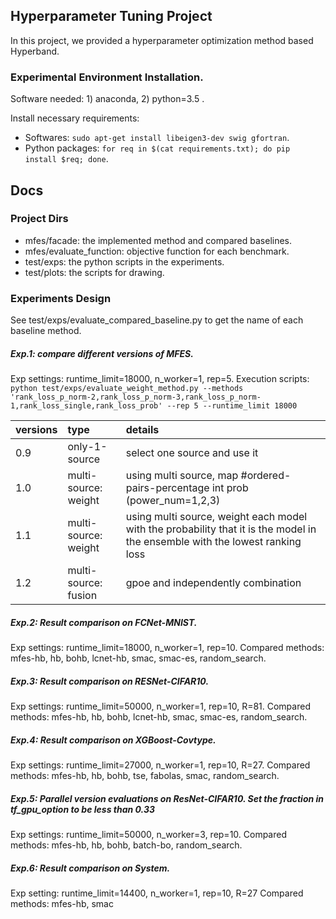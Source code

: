 ## Hyperparameter Tuning Project
In this project, we provided a hyperparameter optimization method based Hyperband.

### Experimental Environment Installation.
Software needed: 1) anaconda, 2) python=3.5 .

Install necessary requirements:
- Softwares: `sudo apt-get install libeigen3-dev swig gfortran`.
- Python packages: `for req in $(cat requirements.txt); do pip install $req; done`.

## Docs
### Project Dirs
- mfes/facade: the implemented method and compared baselines.
- mfes/evaluate_function: objective function for each benchmark.
- test/exps: the python scripts in the experiments.
- test/plots: the scripts for drawing.

### Experiments Design
See test/exps/evaluate_compared_baseline.py to get the name of each baseline method.

##### Exp.1: compare different versions of MFES.
Exp settings: runtime_limit=18000, n_worker=1, rep=5.
Execution scripts: `python test/exps/evaluate_weight_method.py --methods 'rank_loss_p_norm-2,rank_loss_p_norm-3,rank_loss_p_norm-1,rank_loss_single,rank_loss_prob' --rep 5 --runtime_limit 18000`

| versions | type | details |
| :-----| :---- | :---- |
| 0.9 | only-1-source | select one source and use it |
| 1.0 | multi-source: weight | using multi source, map #ordered-pairs-percentage int prob (power_num=1,2,3) |
| 1.1 | multi-source: weight | using multi source, weight each model with the probability that it is the model in the ensemble with the lowest ranking loss |
| 1.2 | multi-source: fusion | gpoe and independently combination |


##### Exp.2: Result comparison on FCNet-MNIST.
Exp settings: runtime_limit=18000, n_worker=1, rep=10.
Compared methods: mfes-hb, hb, bohb, lcnet-hb, smac, smac-es, random_search.


##### Exp.3: Result comparison on RESNet-CIFAR10.
Exp settings: runtime_limit=50000, n_worker=1, rep=10, R=81.
Compared methods: mfes-hb, hb, bohb, lcnet-hb, smac, smac-es, random_search.

##### Exp.4: Result comparison on XGBoost-Covtype.
Exp settings: runtime_limit=27000, n_worker=1, rep=10, R=27.
Compared methods: mfes-hb, hb, bohb, tse, fabolas, smac, random_search.


##### Exp.5: Parallel version evaluations on ResNet-CIFAR10. Set the fraction in tf_gpu_option to be less than 0.33
Exp settings: runtime_limit=50000, n_worker=3, rep=10.
Compared methods: mfes-hb, hb, bohb, batch-bo, random_search.

##### Exp.6: Result comparison on System.
Exp setting: runtime_limit=14400, n_worker=1, rep=10, R=27
Compared methods: mfes-hb, smac
